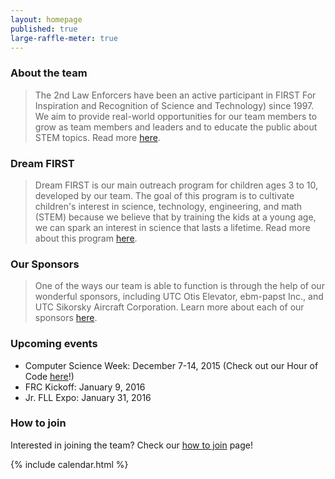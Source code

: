```yaml
---
layout: homepage
published: true
large-raffle-meter: true
---
```

### About the team

>The 2nd Law Enforcers have been an active participant in FIRST For Inspiration and Recognition of Science and Technology) since 1997. We aim to provide real-world opportunities for our team members to grow as team members and leaders and to educate the public about STEM topics. Read more [here](http://farmingtonrobotics.org/about).

### Dream FIRST

>Dream FIRST is our main outreach program for children ages 3 to 10, developed by our team. The goal of this program is to cultivate children's interest in science, technology, engineering, and math (STEM) because we believe that by training the kids at a young age, we can spark an interest in science that lasts a lifetime. Read more about this program [here](http://farmingtonrobotics.org/dreamfirst).

### Our Sponsors

>One of the ways our team is able to function is through the help of our wonderful sponsors, including UTC Otis Elevator, ebm-papst Inc., and UTC Sikorsky Aircraft Corporation. Learn more about each of our sponsors [here](http://farmingtonrobotics.org/sponsors).

### Upcoming events
- Computer Science Week: December 7-14, 2015 (Check out our Hour of Code [here](http://farmingtonrobotics.org/hofc)!)
- FRC Kickoff: January 9, 2016
- Jr. FLL Expo: January 31, 2016

### How to join

Interested in joining the team? Check our [how to join](http://farmingtonrobotics.org/join) page!

{% include calendar.html %}

